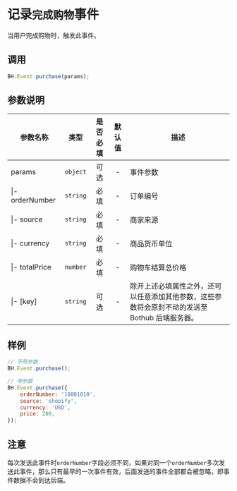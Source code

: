# 记录`完成购物`事件

当用户完成购物时，触发此事件。  

## 调用
```JavaScript
BH.Event.purchase(params);
```

## 参数说明
|参数名称|类型|是否必填|默认值|描述|
|--|--|:--:|:--:|--|
|params|`object`|可选|-|事件参数|
|\|- orderNumber|`string`|必填|-|订单编号|
|\|- source|`string`|必填|-|商家来源|
|\|- currency|`string`|必填|-|商品货币单位|
|\|- totalPrice|`number`|必填|-|购物车结算总价格|
|\|- [key]|`string`|可选|-|除开上述必填属性之外，还可以任意添加其他参数，这些参数将会原封不动的发送至 Bothub 后端服务器。|

## 样例
```JavaScript
// 不带参数
BH.Event.purchase();

// 带参数
BH.Event.purchase({
    orderNumber: '10001010',
    source: 'shopify',
    currency: 'USD',
    price: 200,
});
```

## 注意
每次发送此事件时`orderNumber`字段必须不同，如果对同一个`orderNumber`多次发送此事件，那么只有最早的一次事件有效，后面发送的事件全部都会被忽略，即事件数据不会到达后端。
